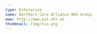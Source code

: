 ```yaml
---
type: Enterprise
name: Northern Care Alliance NHS Group
www: http://www.pat.nhs.uk
thumbnail: /img/nca.png
--- 
```

